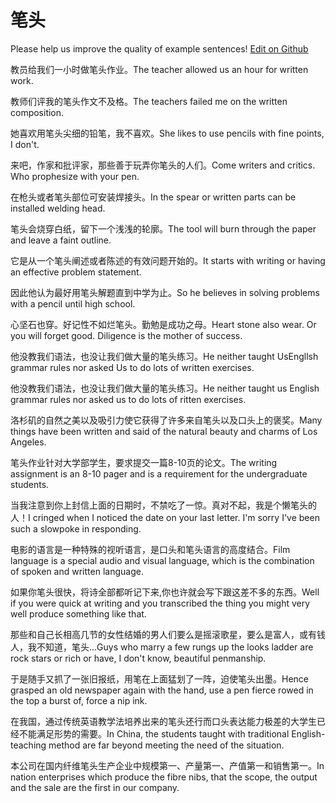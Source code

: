 # 笔头

Please help us improve the quality of example sentences! [Edit on Github](https://github.com/jiyushe/jiyu-example-sentence-source/blob/main/chinese/bitou.md)

<p><span class="chinese">教员给我们一小时做笔头作业。</span><span class="english">The teacher allowed us an hour for written work.</span></p>

<p><span class="chinese">教师们评我的笔头作文不及格。</span><span class="english">The teachers failed me on the written composition.</span></p>

<p><span class="chinese">她喜欢用笔头尖细的铅笔，我不喜欢。</span><span class="english">She likes to use pencils with fine points, I don't.</span></p>

<p><span class="chinese">来吧，作家和批评家，那些善于玩弄你笔头的人们。</span><span class="english">Come writers and critics. Who prophesize with your pen.</span></p>

<p><span class="chinese">在枪头或者笔头部位可安装焊接头。</span><span class="english">In the spear or written parts can be installed welding head.</span></p>

<p><span class="chinese">笔头会烧穿白纸，留下一个浅浅的轮廓。</span><span class="english">The tool will burn through the paper and leave a faint outline.</span></p>

<p><span class="chinese">它是从一个笔头阐述或者陈述的有效问题开始的。</span><span class="english">It starts with writing or having an effective problem statement.</span></p>

<p><span class="chinese">因此他认为最好用笔头解题直到中学为止。</span><span class="english">So he believes in solving problems with a pencil until high school.</span></p>

<p><span class="chinese">心坚石也穿。好记性不如烂笔头。勤勉是成功之母。</span><span class="english">Heart stone also wear. Or you will forget good. Diligence is the mother of success.</span></p>

<p><span class="chinese">他没教我们语法，也没让我们做大量的笔头练习。</span><span class="english">He neither taught UsEngllsh grammar rules nor asked Us to do lots of written exercises.</span></p>

<p><span class="chinese">他没教我们语法，也没让我们做大量的笔头练习。</span><span class="english">He neither taught us English grammar rules nor asked us to do lots of ritten exercises.</span></p>

<p><span class="chinese">洛杉矶的自然之美以及吸引力使它获得了许多来自笔头以及口头上的褒奖。</span><span class="english">Many things have been written and said of the natural beauty and charms of Los Angeles.</span></p>

<p><span class="chinese">笔头作业针对大学部学生，要求提交一篇8-10页的论文。</span><span class="english">The writing assignment is an 8-10 pager and is a requirement for the undergraduate students.</span></p>

<p><span class="chinese">当我注意到你上封信上面的日期时，不禁吃了一惊。真对不起，我是个懒笔头的人！</span><span class="english">I cringed when I noticed the date on your last letter. I'm sorry I've been such a slowpoke in responding.</span></p>

<p><span class="chinese">电影的语言是一种特殊的视听语言，是口头和笔头语言的高度结合。</span><span class="english">Film language is a special audio and visual language, which is the combination of spoken and written language.</span></p>

<p><span class="chinese">如果你笔头很快，将诗全部都听记下来,你也许就会写下跟这差不多的东西。</span><span class="english">Well if you were quick at writing and you transcribed the thing you might very well produce something like that.</span></p>

<p><span class="chinese">那些和自己长相高几节的女性结婚的男人们要么是摇滚歌星，要么是富人，或有钱人，我不知道，笔头…</span><span class="english">Guys who marry a few rungs up the looks ladder are rock stars or rich or have, I don't know, beautiful penmanship.</span></p>

<p><span class="chinese">于是随手又抓了一张旧报纸，用笔在上面猛划了一阵，迫使笔头出墨。</span><span class="english">Hence grasped an old newspaper again with the hand, use a pen fierce rowed in the top a burst of, force a nip ink.</span></p>

<p><span class="chinese">在我国，通过传统英语教学法培养出来的笔头还行而口头表达能力极差的大学生已经不能满足形势的需要。</span><span class="english">In China, the students taught with traditional English-teaching method are far beyond meeting the need of the situation.</span></p>

<p><span class="chinese">本公司在国内纤维笔头生产企业中规模第一、产量第一、产值第一和销售第一。</span><span class="english">In nation enterprises which produce the fibre nibs, that the scope, the output and the sale are the first in our company.</span></p>

